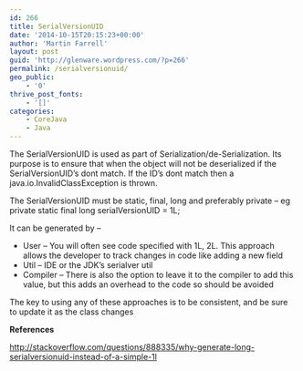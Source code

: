 ```yaml
---
id: 266
title: SerialVersionUID
date: '2014-10-15T20:15:23+00:00'
author: 'Martin Farrell'
layout: post
guid: 'http://glenware.wordpress.com/?p=266'
permalink: /serialversionuid/
geo_public:
    - '0'
thrive_post_fonts:
    - '[]'
categories:
    - CoreJava
    - Java
---
```


The SerialVersionUID is used as part of Serialization/de-Serialization. Its purpose is to ensure that when the object will not be deserialized if the SerialVersionUID’s dont match. If the ID’s dont match then a java.io.InvalidClassException is thrown.

The SerialVersionUID must be static, final, long and preferably private – eg private static final long serialVersionUID = 1L;

It can be generated by –

- User – You will often see code specified with 1L, 2L. This approach allows the developer to track changes in code like adding a new field
- Util – IDE or the JDK’s serialver util
- Compiler – There is also the option to leave it to the compiler to add this value, but this adds an overhead to the code so should be avoided

The key to using any of these approaches is to be consistent, and be sure to update it as the class changes

**References**

http://stackoverflow.com/questions/888335/why-generate-long-serialversionuid-instead-of-a-simple-1l